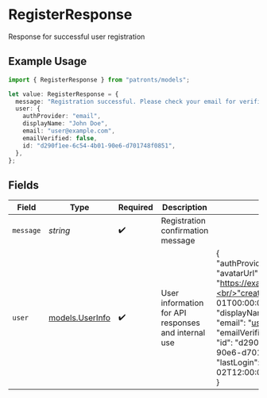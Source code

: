 # RegisterResponse

Response for successful user registration

## Example Usage

```typescript
import { RegisterResponse } from "patronts/models";

let value: RegisterResponse = {
  message: "Registration successful. Please check your email for verification.",
  user: {
    authProvider: "email",
    displayName: "John Doe",
    email: "user@example.com",
    emailVerified: false,
    id: "d290f1ee-6c54-4b01-90e6-d701748f0851",
  },
};
```

## Fields

| Field                                                                                                                                                                                                                                                                           | Type                                                                                                                                                                                                                                                                            | Required                                                                                                                                                                                                                                                                        | Description                                                                                                                                                                                                                                                                     | Example                                                                                                                                                                                                                                                                         |
| ------------------------------------------------------------------------------------------------------------------------------------------------------------------------------------------------------------------------------------------------------------------------------- | ------------------------------------------------------------------------------------------------------------------------------------------------------------------------------------------------------------------------------------------------------------------------------- | ------------------------------------------------------------------------------------------------------------------------------------------------------------------------------------------------------------------------------------------------------------------------------- | ------------------------------------------------------------------------------------------------------------------------------------------------------------------------------------------------------------------------------------------------------------------------------- | ------------------------------------------------------------------------------------------------------------------------------------------------------------------------------------------------------------------------------------------------------------------------------- |
| `message`                                                                                                                                                                                                                                                                       | *string*                                                                                                                                                                                                                                                                        | :heavy_check_mark:                                                                                                                                                                                                                                                              | Registration confirmation message                                                                                                                                                                                                                                               |                                                                                                                                                                                                                                                                                 |
| `user`                                                                                                                                                                                                                                                                          | [models.UserInfo](../models/userinfo.md)                                                                                                                                                                                                                                        | :heavy_check_mark:                                                                                                                                                                                                                                                              | User information for API responses and internal use                                                                                                                                                                                                                             | {<br/>"authProvider": "email",<br/>"avatarUrl": "https://example.com/avatar.jpg",<br/>"createdAt": "2023-01-01T00:00:00",<br/>"displayName": "John Doe",<br/>"email": "user@example.com",<br/>"emailVerified": true,<br/>"id": "d290f1ee-6c54-4b01-90e6-d701748f0851",<br/>"lastLogin": "2023-01-02T12:00:00"<br/>} |